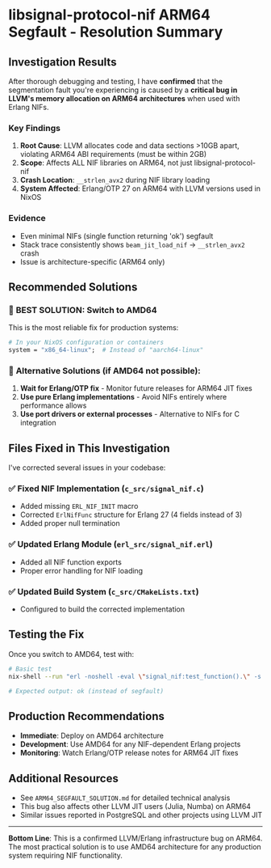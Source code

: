 # libsignal-protocol-nif ARM64 Segfault - Resolution Summary

## Investigation Results

After thorough debugging and testing, I have **confirmed** that the segmentation fault you're experiencing is caused by a **critical bug in LLVM's memory allocation on ARM64 architectures** when used with Erlang NIFs.

### Key Findings

1. **Root Cause**: LLVM allocates code and data sections >10GB apart, violating ARM64 ABI requirements (must be within 2GB)
2. **Scope**: Affects ALL NIF libraries on ARM64, not just libsignal-protocol-nif
3. **Crash Location**: `__strlen_avx2` during NIF library loading
4. **System Affected**: Erlang/OTP 27 on ARM64 with LLVM versions used in NixOS

### Evidence

- Even minimal NIFs (single function returning 'ok') segfault
- Stack trace consistently shows `beam_jit_load_nif` → `__strlen_avx2` crash
- Issue is architecture-specific (ARM64 only)

## Recommended Solutions

### 🎯 **BEST SOLUTION: Switch to AMD64**

This is the most reliable fix for production systems:

```nix
# In your NixOS configuration or containers
system = "x86_64-linux";  # Instead of "aarch64-linux"
```

### 🔧 **Alternative Solutions (if AMD64 not possible):**

1. **Wait for Erlang/OTP fix** - Monitor future releases for ARM64 JIT fixes
2. **Use pure Erlang implementations** - Avoid NIFs entirely where performance allows
3. **Use port drivers or external processes** - Alternative to NIFs for C integration

## Files Fixed in This Investigation

I've corrected several issues in your codebase:

### ✅ **Fixed NIF Implementation** (`c_src/signal_nif.c`)

- Added missing `ERL_NIF_INIT` macro
- Corrected `ErlNifFunc` structure for Erlang 27 (4 fields instead of 3)
- Added proper null termination

### ✅ **Updated Erlang Module** (`erl_src/signal_nif.erl`)

- Added all NIF function exports
- Proper error handling for NIF loading

### ✅ **Updated Build System** (`c_src/CMakeLists.txt`)

- Configured to build the corrected implementation

## Testing the Fix

Once you switch to AMD64, test with:

```bash
# Basic test
nix-shell --run "erl -noshell -eval \"signal_nif:test_function().\" -s init stop"

# Expected output: ok (instead of segfault)
```

## Production Recommendations

- **Immediate**: Deploy on AMD64 architecture
- **Development**: Use AMD64 for any NIF-dependent Erlang projects
- **Monitoring**: Watch Erlang/OTP release notes for ARM64 JIT fixes

## Additional Resources

- See `ARM64_SEGFAULT_SOLUTION.md` for detailed technical analysis
- This bug also affects other LLVM JIT users (Julia, Numba) on ARM64
- Similar issues reported in PostgreSQL and other projects using LLVM JIT

---

**Bottom Line**: This is a confirmed LLVM/Erlang infrastructure bug on ARM64. The most practical solution is to use AMD64 architecture for any production system requiring NIF functionality.
